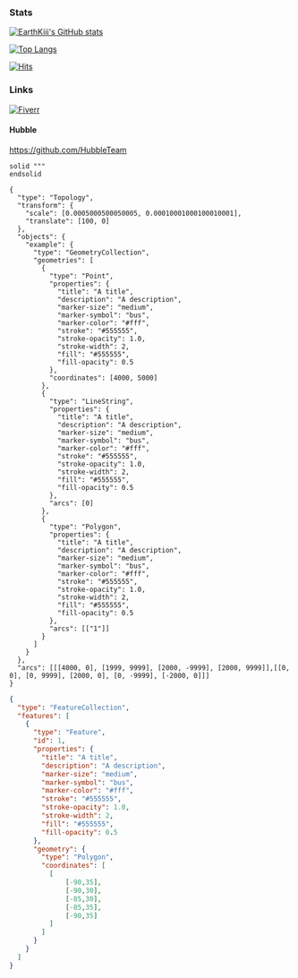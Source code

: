 ### Stats
[![EarthKiii's GitHub stats](https://github-readme-stats.vercel.app/api?username=EarthKiii&show_icons=true&theme=radical)](https://github.com/anuraghazra/github-readme-stats)

[![Top Langs](https://github-readme-stats.vercel.app/api/top-langs/?username=EarthKiii&layout=compact&theme=radical)](https://github.com/anuraghazra/github-readme-stats)

[![Hits](https://hits.seeyoufarm.com/api/count/incr/badge.svg?url=https%3A%2F%2Fgithub.com%2FEarthKiii%2F&count_bg=%234B4B4B&title_bg=%232F7BF3&icon=python.svg&icon_color=%23EDEA55&title=Visitors&edge_flat=false)](https://hits.seeyoufarm.com)

### Links
[![Fiverr](https://upload.wikimedia.org/wikipedia/commons/1/18/Fiverr_Logo_09.2020.svg)](https://www.fiverr.com/silensteam?up_rollout=true)

#### Hubble
https://github.com/HubbleTeam

```stl
solid """
endsolid
```

```topojson
{
  "type": "Topology",
  "transform": {
    "scale": [0.0005000500050005, 0.00010001000100010001],
    "translate": [100, 0]
  },
  "objects": {
    "example": {
      "type": "GeometryCollection",
      "geometries": [
        {
          "type": "Point",
          "properties": {
            "title": "A title",
            "description": "A description",
            "marker-size": "medium",
            "marker-symbol": "bus",
            "marker-color": "#fff",
            "stroke": "#555555",
            "stroke-opacity": 1.0,
            "stroke-width": 2,
            "fill": "#555555",
            "fill-opacity": 0.5
          },
          "coordinates": [4000, 5000]
        },
        {
          "type": "LineString",
          "properties": {
            "title": "A title",
            "description": "A description",
            "marker-size": "medium",
            "marker-symbol": "bus",
            "marker-color": "#fff",
            "stroke": "#555555",
            "stroke-opacity": 1.0,
            "stroke-width": 2,
            "fill": "#555555",
            "fill-opacity": 0.5
          },
          "arcs": [0]
        },
        {
          "type": "Polygon",
          "properties": {
            "title": "A title",
            "description": "A description",
            "marker-size": "medium",
            "marker-symbol": "bus",
            "marker-color": "#fff",
            "stroke": "#555555",
            "stroke-opacity": 1.0,
            "stroke-width": 2,
            "fill": "#555555",
            "fill-opacity": 0.5
          },
          "arcs": [["1"]]
        }
      ]
    }
  },
  "arcs": [[[4000, 0], [1999, 9999], [2000, -9999], [2000, 9999]],[[0, 0], [0, 9999], [2000, 0], [0, -9999], [-2000, 0]]]
}
```

```geojson
{
  "type": "FeatureCollection",
  "features": [
    {
      "type": "Feature",
      "id": 1,
      "properties": {
        "title": "A title",
        "description": "A description",
        "marker-size": "medium",
        "marker-symbol": "bus",
        "marker-color": "#fff",
        "stroke": "#555555",
        "stroke-opacity": 1.0,
        "stroke-width": 2,
        "fill": "#555555",
        "fill-opacity": 0.5
      },
      "geometry": {
        "type": "Polygon",
        "coordinates": [
          [
              [-90,35],
              [-90,30],
              [-85,30],
              [-85,35],
              [-90,35]
          ]
        ]
      }
    }
  ]
}
```
